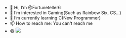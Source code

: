 - 👋 Hi, I’m @Fortuneteller6
- 👀 I’m interested in Gaming(Such as Rainbow Six, CS...)
- 🌱 I’m currently learning C(New Programmer)
- 📫 How to reach me: You can't reach me
- 😄 ![](https://komarev.com/ghpvc/?username=Fortuneteller6&label=Visitors+Count&color=green)
